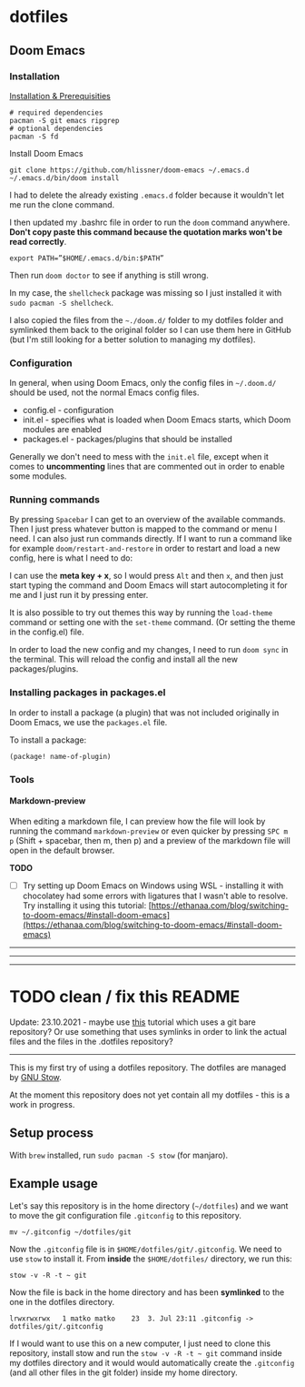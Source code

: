 # dotfiles
## Doom Emacs

### Installation
[Installation & Prerequisities](https://github.com/hlissner/doom-emacs#install)

```
# required dependencies
pacman -S git emacs ripgrep
# optional dependencies
pacman -S fd
```

Install Doom Emacs

```
git clone https://github.com/hlissner/doom-emacs ~/.emacs.d
~/.emacs.d/bin/doom install
```

I had to delete the already existing ```.emacs.d``` folder because it wouldn't let me run the clone command.

I then updated my .bashrc file in order to run the ```doom``` command anywhere. **Don't copy paste this command because the quotation marks won't be read correctly**.

```
export PATH=”$HOME/.emacs.d/bin:$PATH”
```


Then run ```doom doctor``` to see if anything is still wrong. 

In my case, the ```shellcheck``` package was missing so I just installed it with ```sudo pacman -S shellcheck```.

I also copied the files from the ```~./doom.d/``` folder to my dotfiles folder and symlinked them back to the original folder so I can use them here in GitHub (but I'm still looking for a better solution to managing my dotfiles).

### Configuration

In general, when using Doom Emacs, only the config files in ```~/.doom.d/``` should be used, not the normal Emacs config files.

* config.el - configuration
* init.el - specifies what is loaded when Doom Emacs starts, which Doom modules are enabled
* packages.el - packages/plugins that should be installed

Generally we don't need to mess with the ```init.el``` file, except when it comes to **uncommenting** lines that are commented out in order to enable some modules.

### Running commands

By pressing ```Spacebar``` I can get to an overview of the available commands. Then I just press whatever button is mapped to the command or menu I need. I can also just run commands directly. If I want to run a command like for example ```doom/restart-and-restore``` in order to restart and load a new config, here is what I need to do: 

I can use the **meta key + x**, so I would press ```Alt``` and then ```x```, and then just start typing the command and Doom Emacs will start autocompleting it for me and I just run it by pressing enter.

It is also possible to try out themes this way by running the ```load-theme``` command or setting one with the ```set-theme``` command. (Or setting the theme in the config.el) file.

In order to load the new config and my changes, I need to run ```doom sync``` in the terminal. This will reload the config and install all the new packages/plugins.

### Installing packages in packages.el

In order to install a package (a plugin) that was not included originally in Doom Emacs, we use the ```packages.el``` file.

To install a package:

``` emacs-lisp
(package! name-of-plugin)
```

### Tools
#### Markdown-preview

When editing a markdown file, I can preview how the file will look by running the command ```markdown-preview``` or even quicker by pressing ```SPC m p``` (Shift + spacebar, then m, then p) and a preview of the markdown file will open in the default browser.

**TODO**

  * [ ] Try setting up Doom Emacs on Windows using WSL - installing it with chocolatey had some errors with ligatures that I wasn't able to resolve. Try installing it using this tutorial:  [https://ethanaa.com/blog/switching-to-doom-emacs/#install-doom-emacs](https://ethanaa.com/blog/switching-to-doom-emacs/#install-doom-emacs)

---
---
---

# TODO clean / fix this README

Update: 23.10.2021 - maybe use [this](https://www.youtube.com/watch?v=tBoLDpTWVOM&t=829s) tutorial which uses a git bare repository? Or use something that uses symlinks in order to link the actual files and the files in the .dotfiles repository?

---

This is my first try of using a dotfiles repository. The dotfiles are managed by [GNU Stow](https://www.gnu.org/software/stow/).

At the moment this repository does not yet contain all my dotfiles - this is a work in progress.

## Setup process

With `brew` installed, run `sudo pacman -S stow` (for manjaro).

## Example usage

Let's say this repository is in the home directory (`~/dotfiles`) and we want to move the git configuration file `.gitconfig` to this repository.

```
mv ~/.gitconfig ~/dotfiles/git
```

Now the `.gitconfig` file is in `$HOME/dotfiles/git/.gitconfig`. We need to use `stow` to install it. From **inside** the `$HOME/dotfiles/` directory, we run this:

```
stow -v -R -t ~ git
``` 

Now the file is back in the home directory and has been **symlinked** to the one in the dotfiles directory.

```
lrwxrwxrwx   1 matko matko    23  3. Jul 23:11 .gitconfig -> dotfiles/git/.gitconfig
```

If I would want to use this on a new computer, I just need to clone this repository, install stow and run the `stow -v -R -t ~ git` command inside my dotfiles directory and it would would automatically create the `.gitconfig` (and all other files in the git folder) inside my home directory.
